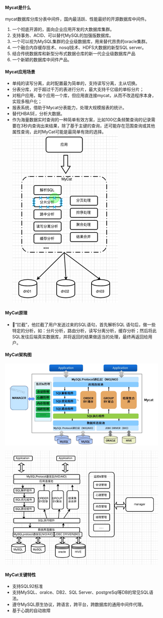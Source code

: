 #### Mycat是什么
mycat数据库分库分表中间件，国内最活跃、性能最好的开源数据库中间件。
1. 一个彻底开源的，面向企业应用开发的大数据库集群。
2. 支持事务、ACID、可以替代MySQL的加强版数据库。
3. 一个可以视为MySQL集群的企业级数据库，用来替代昂贵的oracle集群。
4. 一个融合内存缓存技术、nosql技术、HDFS大数据的新型SQL server。
5. 结合传统数据库和新型分布式数据仓库的新一代企业级数据库产品
6. 一个新颖的数据库中间件产品。
	
#### Mycat应用场景
- 单纯的读写分离，此时配置最为简单的，支持读写分离，主从切换。
- 分表分库，对于超过千万的表进行分片，最大支持千亿级的单标分片；
- 对租户应用，每个应用一个库，但应用直连接mycat，从而不改造程序本身，实现多租户化；
- 报表系统，借助于Mycat分表能力，处理大规模报表的统计。
- 替代HBASE，分析大数据。
- 作为海量数据实时查询的一种简单有效方案，比如100亿条频繁查询的记录需要在3秒内查询出来结果，除了基于主键的查询，还可能存在范围查询或其他属性查询，此时MyCat可能是最简单有效的选择。
![title](https://raw.githubusercontent.com/linzwgit/gitnote-images/master/gitnoteimages/2019/08/09/1565362059380-1565362059381.png)

#### MyCat原理
- “拦截”，他拦截了用户发送过来的SQL语句，首先解析SQL 语句后，做一些特定的分析，如：分片分析，路由分析，读写分离分析，缓存分析；然后将此SQL发往后端真实数据库，并将返回的结果做适当的处理，最终再返回给用户。

#### MyCat架构图
![title](https://raw.githubusercontent.com/linzwgit/gitnote-images/master/gitnoteimages/2019/08/09/1565363581420-1565363581423.png)

![title](https://raw.githubusercontent.com/linzwgit/gitnote-images/master/gitnoteimages/2019/08/09/1565365145625-1565365145627.png)


#### MyCat关键特性
- 支持SQL92标准
- 支持MySQL、oralce、DB2、SQL Server、postgreSql等DB的常见SQL语法。
- 遵守MySQL原生协议，跨语言，跨平台，跨数据库的通用中间件代理。
- 基于心跳的自动故障
